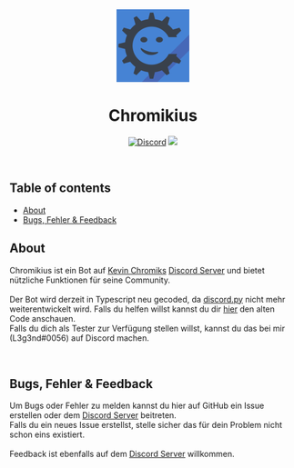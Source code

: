 <div align="center">
<img src="./images/profile_image.png">

# **Chromikius**

<p>
<a href="https://discord.gg/S6Nghbup6p"><img alt="Discord" src="https://img.shields.io/discord/719561097404874813?label=Discord&logo=Discord"><a>

<img src=https://img.shields.io/badge/Version-1.0.0-red>
<p>
</div>

<br>

## Table of contents
- [About](#about)
- [Bugs, Fehler & Feedback](#Errors,-Bugs-&-Feedback)

## About
Chromikius ist ein Bot auf [Kevin Chromiks](https://www.youtube.com/c/KevinChromik) [Discord Server] und bietet nützliche Funktionen für seine Community. <br>
<br>
Der Bot wird derzeit in Typescript neu gecoded, da [discord.py](https://github.com/Rapptz/discord.py) nicht mehr weiterentwickelt wird. Falls du helfen willst kannst du dir [hier](https://github.com/DevGoro/old-chromikius) den alten Code anschauen. <br>
Falls du dich als Tester zur Verfügung stellen willst, kannst du das bei mir (L3g3nd#0056) auf Discord machen.

<br>

## Bugs, Fehler & Feedback
Um Bugs oder Fehler zu melden kannst du hier auf GitHub ein Issue erstellen oder dem [Discord Server] beitreten.<br>
Falls du ein neues Issue erstellst, stelle sicher das für dein Problem nicht schon eins existiert. <br>
<br>
Feedback ist ebenfalls auf dem [Discord Server] willkommen.


[Discord Server]: https://discord.gg/S6Nghbup6p